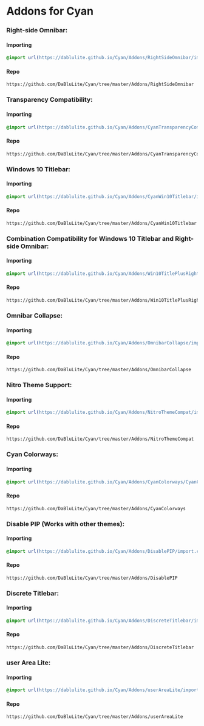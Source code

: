 <h1 background="#ff0000">Addons for Cyan</h1>

### Right-side Omnibar:

#### Importing
```css
@import url(https://dablulite.github.io/Cyan/Addons/RightSideOmnibar/import.css);
```

#### Repo
```
https://github.com/DaBluLite/Cyan/tree/master/Addons/RightSideOmnibar
```

### Transparency Compatibility:

#### Importing
```css
@import url(https://dablulite.github.io/Cyan/Addons/CyanTransparencyCompat/CyanTransparencyCompat.theme.css);
```

#### Repo
```
https://github.com/DaBluLite/Cyan/tree/master/Addons/CyanTransparencyCompat
```

### Windows 10 Titlebar:

#### Importing
```css
@import url(https://dablulite.github.io/Cyan/Addons/CyanWin10Titlebar/import.css);
```

#### Repo
```
https://github.com/DaBluLite/Cyan/tree/master/Addons/CyanWin10Titlebar
```

### Combination Compatibility for Windows 10 Titlebar and Right-side Omnibar:

#### Importing
```css
@import url(https://dablulite.github.io/Cyan/Addons/Win10TitlePlusRightSideOmnibarCompat/import.css);
```

#### Repo
```
https://github.com/DaBluLite/Cyan/tree/master/Addons/Win10TitlePlusRightSideOmnibarCompat
```

### Omnibar Collapse:

#### Importing
```css
@import url(https://dablulite.github.io/Cyan/Addons/OmnibarCollapse/import.css);
```

#### Repo
```
https://github.com/DaBluLite/Cyan/tree/master/Addons/OmnibarCollapse
```

### Nitro Theme Support:

#### Importing
```css
@import url(https://dablulite.github.io/Cyan/Addons/NitroThemeCompat/import.css);
```

#### Repo
```
https://github.com/DaBluLite/Cyan/tree/master/Addons/NitroThemeCompat
```

### Cyan Colorways:

#### Importing
```css
@import url(https://dablulite.github.io/Cyan/Addons/CyanColorways/CyanColorways.theme.css);
```

#### Repo
```
https://github.com/DaBluLite/Cyan/tree/master/Addons/CyanColorways
```

### Disable PIP (Works with other themes):

#### Importing
```css
@import url(https://dablulite.github.io/Cyan/Addons/DisablePIP/import.css);
```

#### Repo
```
https://github.com/DaBluLite/Cyan/tree/master/Addons/DisablePIP
```

### Discrete Titlebar:

#### Importing
```css
@import url(https://dablulite.github.io/Cyan/Addons/DiscreteTitlebar/import.css);
```

#### Repo
```
https://github.com/DaBluLite/Cyan/tree/master/Addons/DiscreteTitlebar
```

### user Area Lite:

#### Importing
```css
@import url(https://dablulite.github.io/Cyan/Addons/userAreaLite/import.css);
```

#### Repo
```
https://github.com/DaBluLite/Cyan/tree/master/Addons/userAreaLite
```
